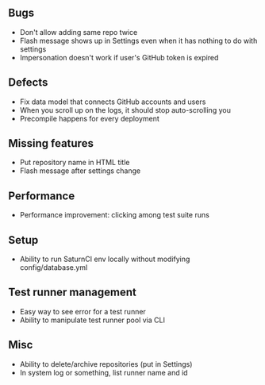 ## Bugs
- Don't allow adding same repo twice
- Flash message shows up in Settings even when it has nothing to do with settings
- Impersonation doesn't work if user's GitHub token is expired

## Defects
- Fix data model that connects GitHub accounts and users
- When you scroll up on the logs, it should stop auto-scrolling you
- Precompile happens for every deployment

## Missing features
- Put repository name in HTML title
- Flash message after settings change

## Performance
- Performance improvement: clicking among test suite runs

## Setup
- Ability to run SaturnCI env locally without modifying config/database.yml

## Test runner management
- Easy way to see error for a test runner
- Ability to manipulate test runner pool via CLI

## Misc
- Ability to delete/archive repositories (put in Settings)
- In system log or something, list runner name and id
